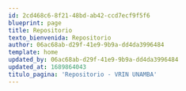 ```yaml
---
id: 2cd468c6-8f21-48bd-ab42-ccd7ecf9f5f6
blueprint: page
title: Repositorio
texto_bienvenida: Repositorio
author: 06ac68ab-d29f-41e9-9b9a-dd4da3996484
template: home
updated_by: 06ac68ab-d29f-41e9-9b9a-dd4da3996484
updated_at: 1689864043
titulo_pagina: 'Repositorio - VRIN UNAMBA'
---
```

